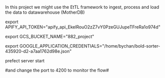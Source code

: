 In this project we might use the EtTL framework to ingest, process and load the data to datawarehouse (MotherDB)

export APIFY_API_TOKEN="apify_api_EkelRouO2zZ7vY0PzeGUJupeTFreRa1o974d"

export GCS_BUCKET_NAME="882_project"

export GOOGLE_APPLICATION_CREDENTIALS="/home/bychan/bold-sorter-435920-d2-a7aa1762d98e.json"

prefect server start

#and change the port to 4200 to monitor the flow#

